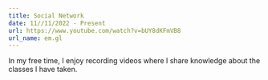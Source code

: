 ```yaml
---
title: Social Network 
date: 11//11/2022 - Present
url: https://www.youtube.com/watch?v=bUY8dKFmVB8
url_name: em.gl
---
```


In my free time, I enjoy recording videos where I share knowledge about the classes I have taken.
